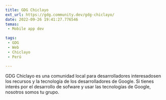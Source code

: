 ```yaml
---
title: GDG Chiclayo
ext_url: https://gdg.community.dev/gdg-chiclayo/
date: 2022-09-26 19:41:27.776546
temas:
 - Mobile app dev

tags:
 - GDG
 - Web
 - Chiclayo
 - Perú

---
```


GDG Chiclayo es una comunidad local para desarrolladores interesados ​​en los recursos y la tecnología de los desarrolladores de Google. Si tienes interés por el desarrollo de sofware y usar las tecnologías de Google, nosotros somos tu grupo.

    